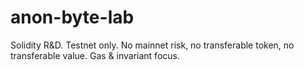 # anon-byte-lab
Solidity R&amp;D. Testnet only. No mainnet risk, no transferable token, no transferable value. Gas &amp; invariant focus.
